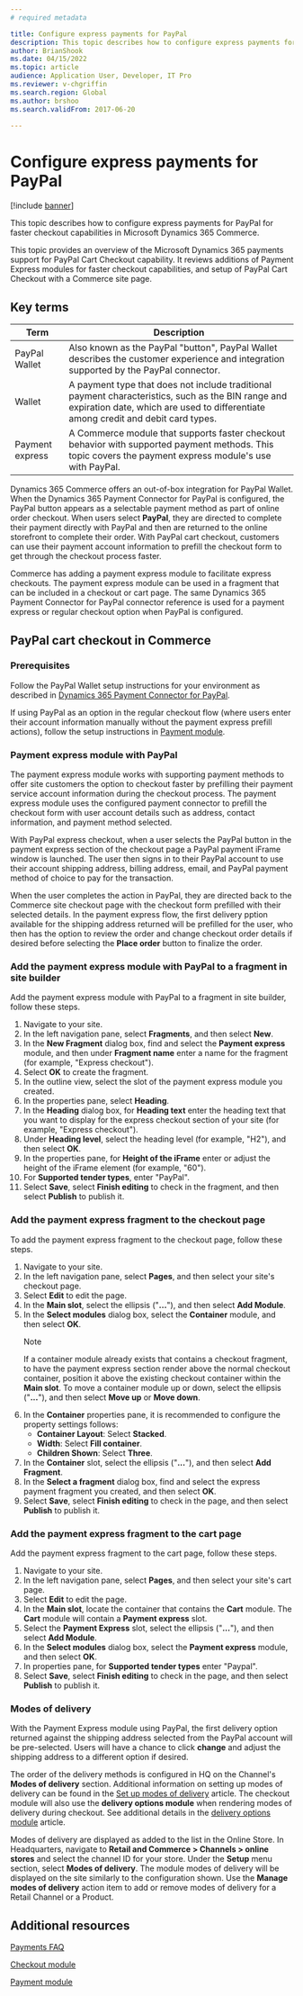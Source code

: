 ```yaml
---
# required metadata

title: Configure express payments for PayPal
description: This topic describes how to configure express payments for PayPal for faster checkout capabilities in Microsoft Dynamics 365 Commerce.
author: BrianShook
ms.date: 04/15/2022
ms.topic: article
audience: Application User, Developer, IT Pro
ms.reviewer: v-chgriffin
ms.search.region: Global
ms.author: brshoo
ms.search.validFrom: 2017-06-20

---
```


# Configure express payments for PayPal

[!include [banner](../includes/banner.md)]

This topic describes how to configure express payments for PayPal for faster checkout capabilities in Microsoft Dynamics 365 Commerce.

This topic provides an overview of the Microsoft Dynamics 365 payments support for PayPal Cart Checkout capability. It reviews additions of Payment Express modules for faster checkout capabilities, and setup of PayPal Cart Checkout with a Commerce site page.

## Key terms

| Term | Description |
|---|---|
| PayPal Wallet | Also known as the PayPal "button", PayPal Wallet describes the customer experience and integration supported by the PayPal connector. |
| Wallet | A payment type that does not include traditional payment characteristics, such as the BIN range and expiration date, which are used to differentiate among credit and debit card types. |
|Payment express | A Commerce module that supports faster checkout behavior with supported payment methods. This topic covers the payment express module's use with PayPal. |

Dynamics 365 Commerce offers an out-of-box integration for PayPal Wallet. When the Dynamics 365 Payment Connector for PayPal is configured, the PayPal button appears as a selectable payment method as part of online order checkout. When users select **PayPal**, they are directed to complete their payment directly with PayPal and then are returned to the online storefront to complete their order. With PayPal cart checkout, customers can use their payment account information to prefill the checkout form to get through the checkout process faster. 

Commerce has adding a payment express module to facilitate express checkouts. The payment express module can be used in a fragment that can be included in a checkout or cart page. The same Dynamics 365 Payment Connector for PayPal connector reference is used for a payment express or regular checkout option when PayPal is configured.

## PayPal cart checkout in Commerce

### Prerequisites

Follow the PayPal Wallet setup instructions for your environment as described in [Dynamics 365 Payment Connector for PayPal](../paypal.md). 

If using PayPal as an option in the regular checkout flow (where users enter their account information manually without the payment express prefill actions), follow the setup instructions in [Payment module](../payment-module.md).

### Payment express module with PayPal

The payment express module works with supporting payment methods to offer site customers the option to checkout faster by prefilling their payment service account information during the checkout process. The payment express module uses the configured payment connector to prefill the checkout form with user account details such as address, contact information, and payment method selected.

With PayPal express checkout, when a user selects the PayPal button in the payment express section of the checkout page a PayPal payment iFrame window is launched. The user then signs in to their PayPal account to use their account shipping address, billing address, email, and PayPal payment method of choice to pay for the transaction.

When the user completes the action in PayPal, they are directed back to the Commerce site checkout page with the checkout form prefilled with their selected details. In the payment express flow, the first delivery pption available for the shipping address returned will be prefilled for the user, who then has the option to review the order and change checkout order details if desired before selecting the **Place order** button to finalize the order.

### Add the payment express module with PayPal to a fragment in site builder

Add the payment express module with PayPal to a fragment in site builder, follow these steps.

1. Navigate to your site.
1. In the left navigation pane, select **Fragments**, and then select **New**.
2. In the **New Fragment** dialog box, find and select the **Payment express** module, and then under **Fragment name** enter a name for the fragment (for example, "Express checkout"). 
3. Select **OK** to create the fragment.
3. In the outline view, select the slot of the payment express module you created.
4. In the properties pane, select **Heading**. 
5. In the **Heading** dialog box, for **Heading text** enter the heading text that you want to display for the express checkout section of your site (for example, "Express checkout").
6. Under **Heading level**, select the heading level (for example, "H2"), and then select **OK**.
7. In the properties pane, for **Height of the iFrame** enter or adjust the height of the iFrame element (for example, "60").
8. For **Supported tender types**, enter "PayPal".
9. Select **Save**, select **Finish editing** to check in the fragment, and then select **Publish** to publish it.

### Add the payment express fragment to the checkout page 

To add the payment express fragment to the checkout page, follow these steps.

1. Navigate to your site.
1. In the left navigation pane, select **Pages**, and then select your site's checkout page.
1. Select **Edit** to edit the page.
1. In the **Main slot**, select the ellipsis ("**...**"), and then select **Add Module**.
1. In the **Select modules** dialog box, select the **Container** module, and then select **OK**.
    > [!NOTE]
    > If a container module already exists that contains a checkout fragment, to have the payment express section render above the normal checkout container, position it above the existing checkout container within the **Main slot**. To move a container module up or down, select the ellipsis ("**...**"), and then select **Move up** or **Move down**.
1. In the **Container** properties pane, it is recommended to configure the property settings follows:
    - **Container Layout**: Select **Stacked**.
    - **Width**: Select **Fill container**.
    - **Children Shown**: Select **Three**.
1. In the **Container** slot, select the ellipsis ("**...**"), and then select **Add Fragment**.
1. In the **Select a fragment** dialog box, find and select the express payment fragment you created, and then select **OK**.
1. Select **Save**, select **Finish editing** to check in the page, and then select **Publish** to publish it.

### Add the payment express fragment to the cart page

Add the payment express fragment to the cart page, follow these steps.

1. Navigate to your site.
1. In the left navigation pane, select **Pages**, and then select your site's cart page.
2. Select **Edit** to edit the page.
3. In the **Main slot**, locate the container that contains the **Cart** module. The **Cart** module will contain a **Payment express** slot.
4. Select the **Payment Express** slot, select the ellipsis ("**...**"), and then select **Add Module**.
5. In the **Select modules** dialog box, select the **Payment express** module, and then select **OK**.
6. In properties pane, for **Supported tender types** enter "Paypal".
8. Select **Save**, select **Finish editing** to check in the page, and then select **Publish** to publish it.

### Modes of delivery

With the Payment Express module using PayPal, the first delivery option returned against the shipping address selected from the PayPal account will be pre-selected. Users will have a chance to click **change** and adjust the shipping address to a different option if desired. 

The order of the delivery methods is configured in HQ on the Channel's **Modes of delivery** section. Additional information on setting up modes of delivery can be found in the [Set up modes of delivery](/dynamicsax-2012/appuser-itpro/set-up-modes-of-delivery) article. The checkout module will also use the **delivery options module** when rendering modes of delivery during checkout. See additional details in the [delivery options module](../delivery-options-module.md) article.

Modes of delivery are displayed as added to the list in the Online Store. In Headquarters, navigate to **Retail and Commerce > Channels > online stores** and select the channel ID for your store. Under the **Setup** menu section, select **Modes of delivery**. The module modes of delivery will be displayed on the site similarly to the configuration shown. Use the **Manage modes of delivery** action item to add or remove modes of delivery for a Retail Channel or a Product.

## Additional resources

[Payments FAQ](payments-retail.md)

[Checkout module](../add-checkout-module.md)

[Payment module](../payment-module.md)
